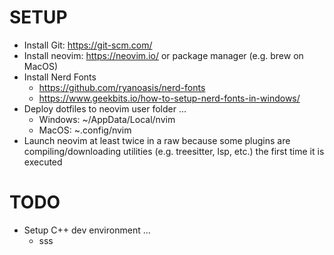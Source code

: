 # SETUP

- Install Git: https://git-scm.com/
- Install neovim: https://neovim.io/ or package manager (e.g. brew on MacOS)
- Install Nerd Fonts
    - https://github.com/ryanoasis/nerd-fonts
    - https://www.geekbits.io/how-to-setup-nerd-fonts-in-windows/
- Deploy dotfiles to neovim user folder ...
    - Windows: ~/AppData/Local/nvim
    - MacOS: ~.config/nvim
- Launch neovim at least twice in a raw because some plugins are compiling/downloading utilities (e.g. treesitter, lsp, etc.) the first time it is executed

# TODO

- Setup C++ dev environment ...
    - sss
